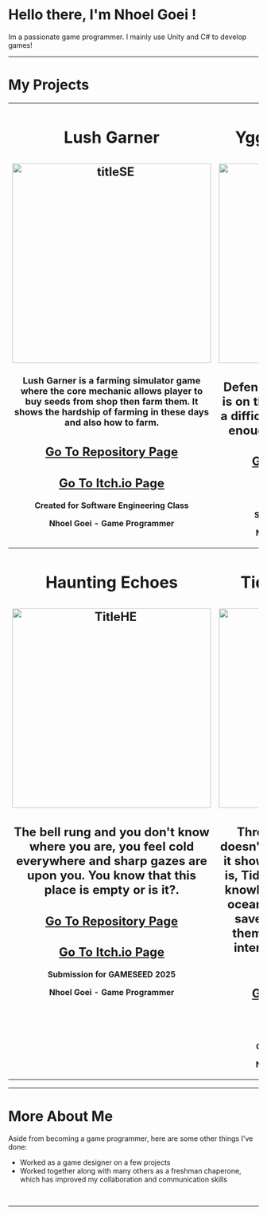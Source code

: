 # Hello there, I'm Nhoel Goei !
<p>Im a passionate game programmer. I mainly use Unity and C# to develop games!</p>

---
# My Projects
  <table width="100%"j>
    <tr>
      <th width="50%" height="400" valign="top"><h1>Lush Garner</h1>
        <h2><img width="400" height="400" alt="titleSE" src="https://github.com/NGnolep/Lush-Garner/blob/main/Assets/Assets/Lushgarner.gif"/></h2>
        <h2 style="font-size:18px;">Lush Garner is a farming simulator game where the core mechanic allows player to buy seeds from shop then farm them. It shows the hardship of farming in these days and also how to farm.</h2>
        <h2><a href="https://github.com/NGnolep/Lush-Garner">Go To Repository Page</a></h2>
        <h2><a href="">Go To Itch.io Page</a></h2>
        Created for Software Engineering Class
        <p>Nhoel Goei - Game Programmer</p>
      </th>
      <th width="50%" height="400" valign="top"><h1>Yggdrasil's Regrowth</h1>
        <h2><img width="400" height="400" alt="titleYGG" src="https://github.com/Nicholasdputra/Krisis-Waktu/blob/main/Assets/yqq.gif" /></h2>
        <h2>Defend the tree of yggdrasil that is on the process of healing after a difficult war. Are your hand fast enough to repel all the enemy?</h2>
        <h2><a href="https://github.com/Nicholasdputra/Krisis-Waktu">Go To Repository Page</a></h2>
        <h2><a href="https://nhoelg0203.itch.io/yggdrasils-regrowth">Go To Itch.io Page</a></h2>
        Submission for GAMESEED 2024
        <p>Nhoel Goei - Game Programmer</p>
      </th>
    </tr>
    <tr>
      <th width="50%" height="400" valign="top"><h1>Haunting Echoes</h1>
        <h2><img width="400" height="400" alt="TitleHE" src="https://github.com/NGnolep/ICDA---GameSeed/blob/main/Assets/Asset/HauntingEchoes.gif" /></h2>
        <h2>The bell rung and you don't know where you are, you feel cold everywhere and sharp gazes are upon you. You know that this place is empty or is it?.</h2>
        <h2><a href="https://github.com/NGnolep/ICDA---GameSeed">Go To Repository Page</a></h2>
        <h2><a href="https://lzyu5.itch.io/haunting-echoes">Go To Itch.io Page</a></h2>
        Submission for GAMESEED 2025
        <p>Nhoel Goei - Game Programmer</p>
      </th>
      <th width="50%" height="400" valign="top"><h1>Tides of Knowledge</h1>
        <h2><img width="400" height="400" alt="titleSGG" src="https://github.com/NGnolep/SGG/blob/main/Assets/SGG.gif"/></h2>
        <h2>Throughout the year people doesn't care about the ocean and it shows how polluted our ocean is, Tides of Knowledge provides knowledge about almost extinct oceanic animal that people can save by knowing facts about them. Knowing facts will help interest and this will help our ocean.</h2>
        <h2><a href="https://github.com/NGnolep/SGG">Go To Repository Page</a></h2>
        <h2><a href="https://nhoelg0203.itch.io/tides-of-knowledge">Go To Itch.io Page</a></h2>
        Created for Serious Game Class
        <p>Nhoel Goei - Game Programmer</p>
      </th>
    </tr>
  </table>

---

# More About Me
Aside from becoming a game programmer, here are some other things I've done:<br>
  - Worked as a game designer on a few projects<br>
  - Worked together along with many others as a freshman chaperone, which has improved my collaboration and communication skills<br>
<br>

---
